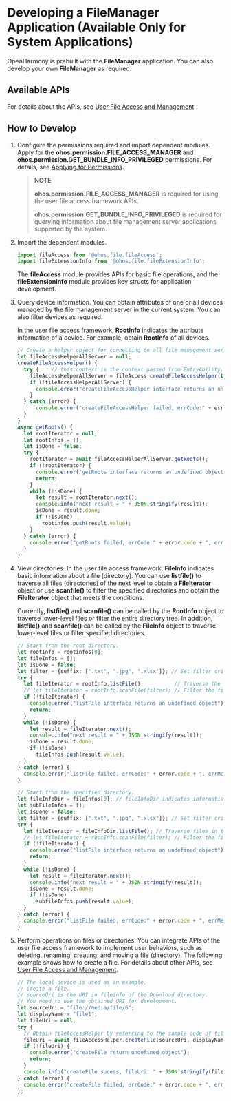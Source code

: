 # Developing a FileManager Application (Available Only for System Applications)

OpenHarmony is prebuilt with the **FileManager** application. You can also develop your own **FileManager** as required.

## Available APIs

For details about the APIs, see [User File Access and Management](../reference/apis/js-apis-fileAccess.md).

## How to Develop

1. Configure the permissions required and import dependent modules.
   Apply for the **ohos.permission.FILE_ACCESS_MANAGER** and **ohos.permission.GET_BUNDLE_INFO_PRIVILEGED** permissions. For details, see [Applying for Permissions](../security/accesstoken-guidelines.md).

   > **NOTE**
   >
   > **ohos.permission.FILE_ACCESS_MANAGER** is required for using the user file access framework APIs.
   >
   > **ohos.permission.GET_BUNDLE_INFO_PRIVILEGED** is required for querying information about file management server applications supported by the system.

2. Import the dependent modules.

   ```ts
   import fileAccess from '@ohos.file.fileAccess';
   import fileExtensionInfo from '@ohos.file.fileExtensionInfo';
   ```

   The **fileAccess** module provides APIs for basic file operations, and the **fileExtensionInfo** module provides key structs for application development.

3. Query device information.
   You can obtain attributes of one or all devices managed by the file management server in the current system. You can also filter devices as required.

   In the user file access framework, **RootInfo** indicates the attribute information of a device. For example, obtain **RootInfo** of all devices.

   ```ts
   // Create a helper object for connecting to all file management servers in the system.
   let fileAccessHelperAllServer = null;
   createFileAccessHelper() {
     try {    // this.context is the context passed from EntryAbility.
       fileAccessHelperAllServer = fileAccess.createFileAccessHelper(this.context);
       if (!fileAccessHelperAllServer) {
         console.error("createFileAccessHelper interface returns an undefined object");
       }
     } catch (error) {    
         console.error("createFileAccessHelper failed, errCode:" + error.code + ", errMessage:" + error.message);
     }
   }
   async getRoots() {  
     let rootIterator = null;  
     let rootInfos = [];  
     let isDone = false;  
     try {
       rootIterator = await fileAccessHelperAllServer.getRoots();
       if (!rootIterator) {
         console.error("getRoots interface returns an undefined object");
         return;    
       }    
       while (!isDone) {
         let result = rootIterator.next();
         console.info("next result = " + JSON.stringify(result));
         isDone = result.done;
         if (!isDone)
           rootinfos.push(result.value);
       }  
     } catch (error) {
       console.error("getRoots failed, errCode:" + error.code + ", errMessage:" + error.message);
     }
   }
   ```

4. View directories.
   In the user file access framework, **FileInfo** indicates basic information about a file (directory). You can use **listfile()** to traverse all files (directories) of the next level to obtain a **FileIterator** object or use **scanfile()** to filter the specified directories and obtain the **FileIterator** object that meets the conditions.

    Currently, **listfile()** and **scanfile()** can be called by the **RootInfo** object to traverse lower-level files or filter the entire directory tree. In addition, **listfile()** and **scanfile()** can be called by the **FileInfo** object to traverse lower-level files or filter specified directories.

   ```ts
   // Start from the root directory.
   let rootInfo = rootinfos[0];
   let fileInfos = [];
   let isDone = false;
   let filter = {suffix: [".txt", ".jpg", ".xlsx"]}; // Set filter criteria.
   try {  
     let fileIterator = rootInfo.listFile();          // Traverse the root directory of rootinfos[0] and return an iterator object.
     // let fileIterator = rootInfo.scanFile(filter); // Filter the file information of device rootinfos[0] that meets the specified conditions and return an iteration object.
     if (!fileIterator) {
       console.error("listFile interface returns an undefined object");
       return;  
     }
     while (!isDone) {
       let result = fileIterator.next();
       console.info("next result = " + JSON.stringify(result));
       isDone = result.done;
       if (!isDone)
         fileInfos.push(result.value);
     }
   } catch (error) {
     console.error("listFile failed, errCode:" + error.code + ", errMessage:" + error.message);
   }
   
   // Start from the specified directory.
   let fileInfoDir = fileInfos[0]; // fileInfoDir indicates information about a directory.
   let subFileInfos = [];
   let isDone = false;
   let filter = {suffix: [".txt", ".jpg", ".xlsx"]}; // Set filter criteria.
   try {
     let fileIterator = fileInfoDir.listFile(); // Traverse files in the specified directory and return an iterator object.
     // let fileIterator = rootInfo.scanFile(filter); // Filter the files in the specified directory and return an iterator object.
     if (!fileIterator) {
       console.error("listFile interface returns an undefined object");
       return;
     }
     while (!isDone) {
       let result = fileIterator.next();
       console.info("next result = " + JSON.stringify(result));
       isDone = result.done;
       if (!isDone)
         subfileInfos.push(result.value);
     }
   } catch (error) {
     console.error("listFile failed, errCode:" + error.code + ", errMessage:" + error.message);
   }
   ```

5. Perform operations on files or directories.
   You can integrate APIs of the user file access framework to implement user behaviors, such as deleting, renaming, creating, and moving a file (directory). The following example shows how to create a file. For details about other APIs, see [User File Access and Management](../reference/apis/js-apis-fileAccess.md).

   ```ts
   // The local device is used as an example.
   // Create a file.
   // sourceUri is the URI in fileinfo of the Download directory.
   // You need to use the obtained URI for development.
   let sourceUri = "file://media/file/6";
   let displayName = "file1";
   let fileUri = null;
   try {
     // Obtain fileAccessHelper by referring to the sample code of fileAccess.createFileAccessHelper.
     fileUri = await fileAccessHelper.createFile(sourceUri, displayName);
     if (!fileUri) {
       console.error("createFile return undefined object");
       return;
     }
     console.info("createFile sucess, fileUri: " + JSON.stringify(fileUri));
   } catch (error) {
     console.error("createFile failed, errCode:" + error.code + ", errMessage:" + error.message);
   };
   ```
